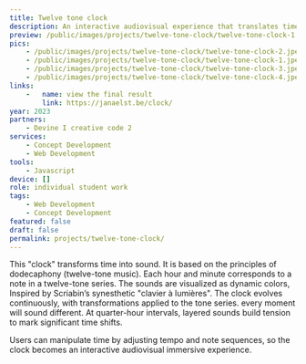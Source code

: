```yaml
---
title: Twelve tone clock
description: An interactive audiovisual experience that translates time into sound and color inspired by the principles of dodecaphony and Scriabin’s synesthetic "clavier à lumières.
preview: /public/images/projects/twelve-tone-clock/twelve-tone-clock-1.jpeg
pics:
    - /public/images/projects/twelve-tone-clock/twelve-tone-clock-2.jpeg
    - /public/images/projects/twelve-tone-clock/twelve-tone-clock-1.jpeg
    - /public/images/projects/twelve-tone-clock/twelve-tone-clock-3.jpeg
    - /public/images/projects/twelve-tone-clock/twelve-tone-clock-4.jpeg
links:
    -   name: view the final result
        link: https://janaelst.be/clock/
year: 2023
partners:
    - Devine I creative code 2
services:
    - Concept Development
    - Web Development
tools:
    - Javascript
device: []
role: individual student work
tags:
    - Web Development
    - Concept Development
featured: false
draft: false
permalink: projects/twelve-tone-clock/
---
```

This "clock" transforms time into sound. It is based on the principles of dodecaphony (twelve-tone music). Each hour and minute corresponds to a note in a twelve-tone series. The sounds are visualized as dynamic colors, Inspired by Scriabin’s synesthetic "clavier à lumières". The clock evolves continuously, with transformations applied to the tone series. every moment will sound different. At quarter-hour intervals, layered sounds build tension to mark significant time shifts.

Users can manipulate time by adjusting tempo and note sequences, so the clock becomes an interactive audiovisual immersive experience.
